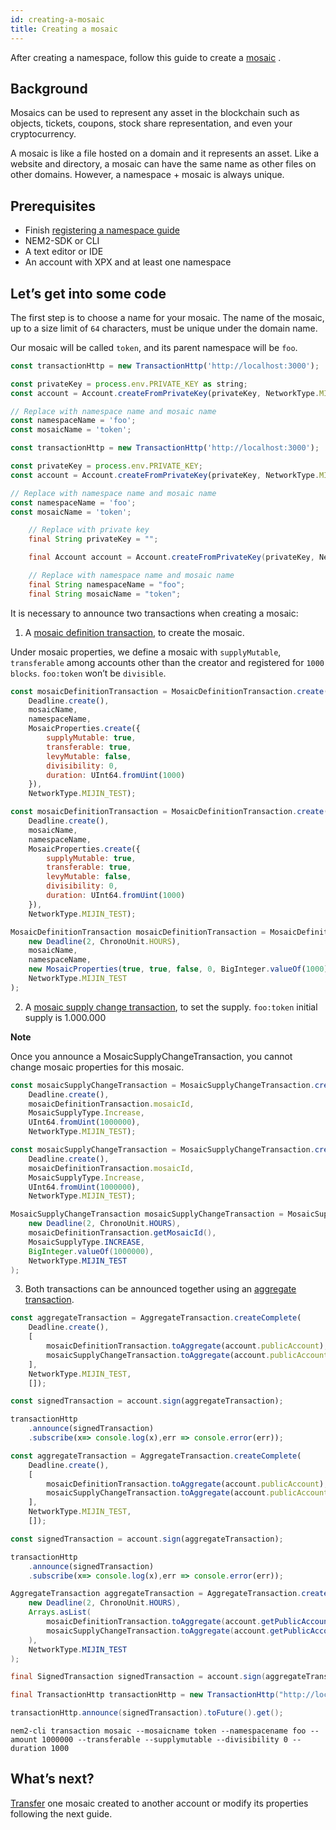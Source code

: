 ```yaml
---
id: creating-a-mosaic
title: Creating a mosaic
---
```

After creating a namespace, follow this guide to create a [mosaic](../../built-in-features/mosaic.md) .

## Background

Mosaics can be used to represent any asset in the blockchain such as objects, tickets, coupons, stock share representation, and even your cryptocurrency.

A mosaic is like a file hosted on a domain and it represents an asset. Like a website and directory, a mosaic can have the same name as other files on other domains. However, a namespace + mosaic is always unique.

## Prerequisites

- Finish [registering a namespace guide](../namespace/registering-a-namespace.md)
- NEM2-SDK or CLI
- A text editor or IDE
- An account with XPX and at least one namespace

## Let’s get into some code

The first step is to choose a name for your mosaic. The name of the mosaic, up to a size limit of `64` characters, must be unique under the domain name.

Our mosaic will be called `token`, and its parent namespace will be `foo`.

<!--DOCUSAURUS_CODE_TABS-->
<!--TypeScript-->
```js
const transactionHttp = new TransactionHttp('http://localhost:3000');

const privateKey = process.env.PRIVATE_KEY as string;
const account = Account.createFromPrivateKey(privateKey, NetworkType.MIJIN_TEST);

// Replace with namespace name and mosaic name
const namespaceName = 'foo';
const mosaicName = 'token';
```

<!--JavaScript-->
```js
const transactionHttp = new TransactionHttp('http://localhost:3000');

const privateKey = process.env.PRIVATE_KEY;
const account = Account.createFromPrivateKey(privateKey, NetworkType.MIJIN_TEST);

// Replace with namespace name and mosaic name
const namespaceName = 'foo';
const mosaicName = 'token';
```

<!--Java-->
```java
    // Replace with private key
    final String privateKey = "";

    final Account account = Account.createFromPrivateKey(privateKey, NetworkType.MIJIN_TEST);

    // Replace with namespace name and mosaic name
    final String namespaceName = "foo";
    final String mosaicName = "token";
```
<!--END_DOCUSAURUS_CODE_TABS-->

It is necessary to announce two transactions when creating a mosaic:

1. A [mosaic definition transaction](../../built-in-features/mosaic.md#mosaicdefinitiontransaction), to create the mosaic.

Under mosaic properties, we define a mosaic with `supplyMutable`, `transferable` among accounts other than the creator and registered for `1000 blocks`. `foo:token` won’t be `divisible`.

<!--DOCUSAURUS_CODE_TABS-->
<!--TypeScript-->
```js
const mosaicDefinitionTransaction = MosaicDefinitionTransaction.create(
    Deadline.create(),
    mosaicName,
    namespaceName,
    MosaicProperties.create({
        supplyMutable: true,
        transferable: true,
        levyMutable: false,
        divisibility: 0,
        duration: UInt64.fromUint(1000)
    }),
    NetworkType.MIJIN_TEST);
```

<!--JavaScript-->
```js
const mosaicDefinitionTransaction = MosaicDefinitionTransaction.create(
    Deadline.create(),
    mosaicName,
    namespaceName,
    MosaicProperties.create({
        supplyMutable: true,
        transferable: true,
        levyMutable: false,
        divisibility: 0,
        duration: UInt64.fromUint(1000)
    }),
    NetworkType.MIJIN_TEST);
```

<!--Java-->
```js
MosaicDefinitionTransaction mosaicDefinitionTransaction = MosaicDefinitionTransaction.create(
    new Deadline(2, ChronoUnit.HOURS),
    mosaicName,
    namespaceName,
    new MosaicProperties(true, true, false, 0, BigInteger.valueOf(1000)),
    NetworkType.MIJIN_TEST
);
```
<!--END_DOCUSAURUS_CODE_TABS-->

2. A [mosaic supply change transaction](../../built-in-features/mosaic.md#mosaicsupplychangetransaction), to set the supply. `foo:token` initial supply is 1.000.000

<div class=info>

**Note**

Once you announce a MosaicSupplyChangeTransaction, you cannot change mosaic properties for this mosaic.

</div>

<!--DOCUSAURUS_CODE_TABS-->
<!--TypeScript-->
```js
const mosaicSupplyChangeTransaction = MosaicSupplyChangeTransaction.create(
    Deadline.create(),
    mosaicDefinitionTransaction.mosaicId,
    MosaicSupplyType.Increase,
    UInt64.fromUint(1000000),
    NetworkType.MIJIN_TEST);
```

<!--JavaScript-->
```js
const mosaicSupplyChangeTransaction = MosaicSupplyChangeTransaction.create(
    Deadline.create(),
    mosaicDefinitionTransaction.mosaicId,
    MosaicSupplyType.Increase,
    UInt64.fromUint(1000000),
    NetworkType.MIJIN_TEST);
```

<!--Java-->
```java
MosaicSupplyChangeTransaction mosaicSupplyChangeTransaction = MosaicSupplyChangeTransaction.create(
    new Deadline(2, ChronoUnit.HOURS),
    mosaicDefinitionTransaction.getMosaicId(),
    MosaicSupplyType.INCREASE,
    BigInteger.valueOf(1000000),
    NetworkType.MIJIN_TEST
);
```
<!--END_DOCUSAURUS_CODE_TABS-->

3. Both transactions can be announced together using an [aggregate transaction](../../built-in-features/aggregate-transaction.md#examples).

<!--DOCUSAURUS_CODE_TABS-->
<!--TypeScript-->
```js
const aggregateTransaction = AggregateTransaction.createComplete(
    Deadline.create(),
    [
        mosaicDefinitionTransaction.toAggregate(account.publicAccount),
        mosaicSupplyChangeTransaction.toAggregate(account.publicAccount)
    ],
    NetworkType.MIJIN_TEST,
    []);

const signedTransaction = account.sign(aggregateTransaction);

transactionHttp
    .announce(signedTransaction)
    .subscribe(x=> console.log(x),err => console.error(err));
```

<!--JavaScript-->
```js
const aggregateTransaction = AggregateTransaction.createComplete(
    Deadline.create(),
    [
        mosaicDefinitionTransaction.toAggregate(account.publicAccount),
        mosaicSupplyChangeTransaction.toAggregate(account.publicAccount)
    ],
    NetworkType.MIJIN_TEST,
    []);

const signedTransaction = account.sign(aggregateTransaction);

transactionHttp
    .announce(signedTransaction)
    .subscribe(x=> console.log(x),err => console.error(err));
```

<!--Java-->
```java
AggregateTransaction aggregateTransaction = AggregateTransaction.createComplete(
    new Deadline(2, ChronoUnit.HOURS),
    Arrays.asList(
        mosaicDefinitionTransaction.toAggregate(account.getPublicAccount()),
        mosaicSupplyChangeTransaction.toAggregate(account.getPublicAccount())
    ),
    NetworkType.MIJIN_TEST
);

final SignedTransaction signedTransaction = account.sign(aggregateTransaction);

final TransactionHttp transactionHttp = new TransactionHttp("http://localhost:3000");

transactionHttp.announce(signedTransaction).toFuture().get();
```

<!--Bash-->
```
nem2-cli transaction mosaic --mosaicname token --namespacename foo --amount 1000000 --transferable --supplymutable --divisibility 0 --duration 1000
```

<!--END_DOCUSAURUS_CODE_TABS-->

## What’s next?

[Transfer](../transaction/sending-a-transfer-transaction.md) one mosaic created to another account or modify its properties following the next guide.



